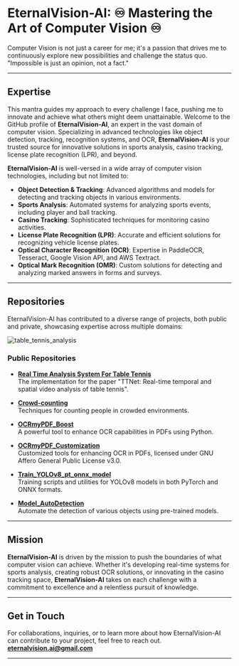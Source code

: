 

# EternalVision-AI: ♾️ Mastering the Art of Computer Vision ♾️
Computer Vision is not just a career for me; it's a passion that drives me to continuously explore new possibilities and challenge the status quo.
"Impossible is just an opinion, not a fact."

---

## Expertise
This mantra guides my approach to every challenge I face, pushing me to innovate and achieve what others might deem unattainable.
Welcome to the GitHub profile of **EternalVision-AI**, an expert in the vast domain of computer vision. Specializing in advanced technologies like object detection, tracking, recognition systems, and OCR, **EternalVision-AI** is your trusted source for innovative solutions in sports analysis, casino tracking, license plate recognition (LPR), and beyond.

**EternalVision-AI** is well-versed in a wide array of computer vision technologies, including but not limited to:

- **Object Detection & Tracking**: Advanced algorithms and models for detecting and tracking objects in various environments.
- **Sports Analysis**: Automated systems for analyzing sports events, including player and ball tracking.
- **Casino Tracking**: Sophisticated techniques for monitoring casino activities.
- **License Plate Recognition (LPR)**: Accurate and efficient solutions for recognizing vehicle license plates.
- **Optical Character Recognition (OCR)**: Expertise in PaddleOCR, Tesseract, Google Vision API, and AWS Textract.
- **Optical Mark Recognition (OMR)**: Custom solutions for detecting and analyzing marked answers in forms and surveys.

---

## Repositories

EternalVision-AI has contributed to a diverse range of projects, both public and private, showcasing expertise across multiple domains:

![table_tennis_analysis](https://github.com/EternalVision-AI/Real-Time-Analysis-System-For-Table-Tennis/blob/main/docs/demo.gif)
### Public Repositories


- **[Real Time Analysis System For Table Tennis](https://github.com/EternalVision-AI/Real-Time-Analysis-System-For-Table-Tennis)**  
  The implementation for the paper "TTNet: Real-time temporal and spatial video analysis of table tennis".

  
- **[Crowd-counting](https://github.com/EternalVision-AI/Crowd-counting)**  
  Techniques for counting people in crowded environments.
  
- **[OCRmyPDF_Boost](https://github.com/EternalVision-AI/OCRmyPDF_Boost)**  
  A powerful tool to enhance OCR capabilities in PDFs using Python.
  
- **[OCRmyPDF_Customization](https://github.com/EternalVision-AI/OCRmyPDF_Customization)**  
  Customized tools for enhancing OCR in PDFs, licensed under GNU Affero General Public License v3.0.

- **[Train_YOLOv8_pt_onnx_model](https://github.com/EternalVision-AI/Train_YOLOv8_pt_onnx_model)**  
  Training scripts and utilities for YOLOv8 models in both PyTorch and ONNX formats.

- **[Model_AutoDetection](https://github.com/EternalVision-AI/Model_AutoDetection)**  
  Automate the detection of various objects using pre-trained models.
  



---
## Mission

**EternalVision-AI** is driven by the mission to push the boundaries of what computer vision can achieve. Whether it's developing real-time systems for sports analysis, creating robust OCR solutions, or innovating in the casino tracking space, **EternalVision-AI** takes on each challenge with a commitment to excellence and a relentless pursuit of knowledge.

---

## Get in Touch

For collaborations, inquiries, or to learn more about how EternalVision-AI can contribute to your project, feel free to reach out. 
**eternalvision.ai@gmail.com**

---


